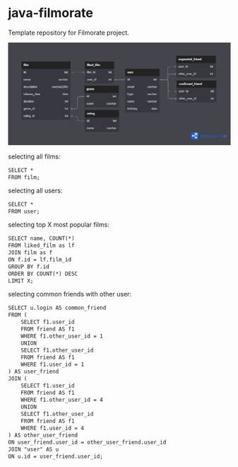 # java-filmorate
Template repository for Filmorate project.

![Database diagram](/diagram.jpg)

selecting all films:

    SELECT *
    FROM film;

selecting all users:

	SELECT *
	FROM user;

selecting top X most popular films:

	SELECT name, COUNT(*)
	FROM liked_film as lf
	JOIN film as f
	ON f.id = lf.film_id
	GROUP BY f.id
	ORDER BY COUNT(*) DESC
	LIMIT X;

selecting common friends with other user:

	SELECT u.login AS common_friend
	FROM (
		SELECT f1.user_id
		FROM friend AS f1
		WHERE f1.other_user_id = 1
		UNION
		SELECT f1.other_user_id
		FROM friend AS f1
		WHERE f1.user_id = 1
	) AS user_friend
	JOIN (
		SELECT f1.user_id
		FROM friend AS f1
		WHERE f1.other_user_id = 4
		UNION
		SELECT f1.other_user_id
		FROM friend AS f1
		WHERE f1.user_id = 4
	) AS other_user_friend
	ON user_friend.user_id = other_user_friend.user_id
	JOIN "user" AS u
	ON u.id = user_friend.user_id;